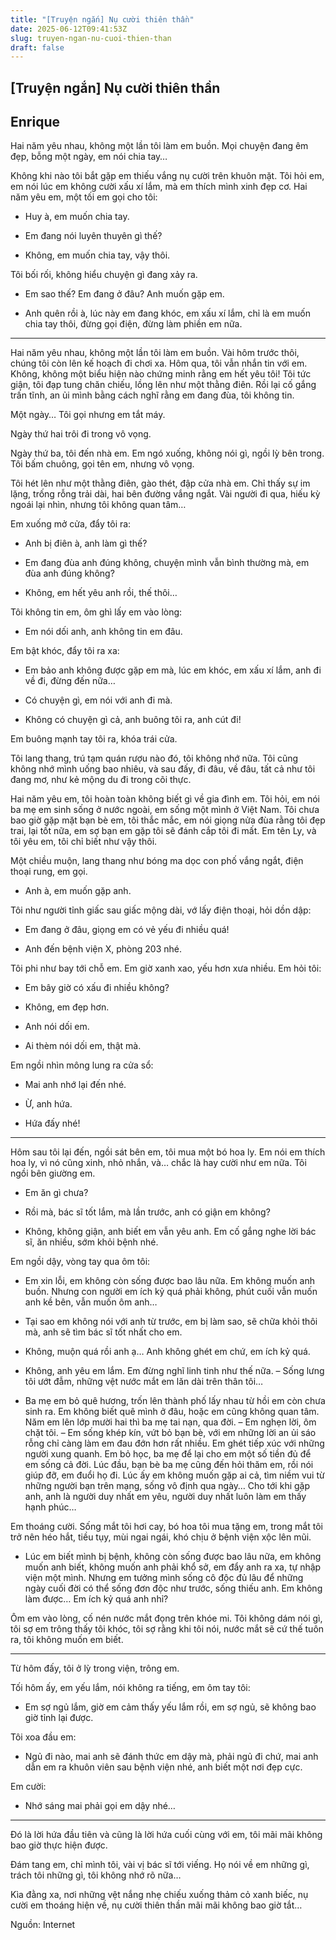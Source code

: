 ```yaml
---
title: "[Truyện ngắn] Nụ cười thiên thần"
date: 2025-06-12T09:41:53Z
slug: truyen-ngan-nu-cuoi-thien-than
draft: false
---
```


## [Truyện ngắn] Nụ cười thiên thần

## Enrique

Hai năm yêu nhau, không một lần tôi làm em buồn. Mọi chuyện đang êm đẹp, bỗng một ngày, em nói chia tay…

Không khi nào tôi bắt gặp em thiếu vắng nụ cười trên khuôn mặt. Tôi hỏi em, em nói lúc em không cười xấu xí lắm, mà em thích mình xinh đẹp cơ. Hai năm yêu em, một tối em gọi cho tôi:

- Huy à, em muốn chia tay.

- Em đang nói luyên thuyên gì thế?

- Không, em muốn chia tay, vậy thôi.

Tôi bối rối, không hiểu chuyện gì đang xảy ra.

- Em sao thế? Em đang ở đâu? Anh muốn gặp em.

- Anh quên rồi à, lúc này em đang khóc, em xấu xí lắm, chỉ là em muốn chia tay thôi, đừng gọi điện, đừng làm phiền em nữa.

***

Hai năm yêu nhau, không một lần tôi làm em buồn. Vài hôm trước thôi, chúng tôi còn lên kế hoạch đi chơi xa. Hôm qua, tôi vẫn nhắn tin với em. Không, không một biểu hiện nào chứng minh rằng em hết yêu tôi! Tôi tức giận, tôi đạp tung chăn chiếu, lồng lên như một thằng điên. Rồi lại cố gắng trấn tĩnh, an ủi mình bằng cách nghĩ rằng em đang đùa, tôi không tin.

Một ngày… Tôi gọi nhưng em tắt máy.

Ngày thứ hai trôi đi trong vô vọng.

Ngày thứ ba, tôi đến nhà em. Em ngó xuống, không nói gì, ngồi lỳ bên trong. Tôi bấm chuông, gọi tên em, nhưng vô vọng.

Tôi hét lên như một thằng điên, gào thét, đập cửa nhà em. Chỉ thấy sự im lặng, trống rỗng trải dài, hai bên đường vắng ngắt. Vài người đi qua, hiếu kỳ ngoái lại nhìn, nhưng tôi không quan tâm…

Em xuống mở cửa, đẩy tôi ra:

- Anh bị điên à, anh làm gì thế?

- Em đang đùa anh đúng không, chuyện mình vẫn bình thường mà, em đùa anh đúng không?

- Không, em hết yêu anh rồi, thế thôi…

Tôi không tin em, ôm ghì lấy em vào lòng:

- Em nói dối anh, anh không tin em đâu.

Em bật khóc, đẩy tôi ra xa:

- Em bảo anh không được gặp em mà, lúc em khóc, em xấu xí lắm, anh đi về đi, đừng đến nữa…

- Có chuyện gì, em nói với anh đi mà.

- Không có chuyện gì cả, anh buông tôi ra, anh cút đi!

Em buông mạnh tay tôi ra, khóa trái cửa.

Tôi lang thang, trú tạm quán rượu nào đó, tôi không nhớ nữa. Tôi cũng không nhớ mình uống bao nhiêu, và sau đấy, đi đâu, về đâu, tất cả như tôi đang mơ, như kẻ mộng du đi trong cõi thực.

Hai năm yêu em, tôi hoàn toàn không biết gì về gia đình em. Tôi hỏi, em nói ba mẹ em sinh sống ở nước ngoài, em sống một mình ở Việt Nam. Tôi chưa bao giờ gặp mặt bạn bè em, tôi thắc mắc, em nói giọng nửa đùa rằng tôi đẹp trai, lại tốt nữa, em sợ bạn em gặp tôi sẽ đánh cắp tôi đi mất. Em tên Ly, và tôi yêu em, tôi chỉ biết như vậy thôi.

Một chiều muộn, lang thang như bóng ma dọc con phố vắng ngắt, điện thoại rung, em gọi.

- Anh à, em muốn gặp anh.

Tôi như người tỉnh giấc sau giấc mộng dài, vớ lấy điện thoại, hỏi dồn dập:

- Em đang ở đâu, giọng em có vẻ yếu đi nhiều quá!

- Anh đến bệnh viện X, phòng 203 nhé.

Tôi phi như bay tới chỗ em. Em giờ xanh xao, yếu hơn xưa nhiều. Em hỏi tôi:

- Em bây giờ có xấu đi nhiều không?

- Không, em đẹp hơn.

- Anh nói dối em.

- Ai thèm nói dối em, thật mà.

Em ngồi nhìn mông lung ra cửa sổ:

- Mai anh nhớ lại đến nhé.

- Ừ, anh hứa.

- Hứa đấy nhé!

***

Hôm sau tôi lại đến, ngồi sát bên em, tôi mua một bó hoa ly. Em nói em thích hoa ly, vì nó cũng xinh, nhỏ nhắn, và… chắc là hay cười như em nữa. Tôi ngồi bên giường em.

- Em ăn gì chưa?

- Rồi mà, bác sĩ tốt lắm, mà lần trước, anh có giận em không?

- Không, không giận, anh biết em vẫn yêu anh. Em cố gắng nghe lời bác sĩ, ăn nhiều, sớm khỏi bệnh nhé.

Em ngồi dậy, vòng tay qua ôm tôi:

- Em xin lỗi, em không còn sống được bao lâu nữa. Em không muốn anh buồn. Nhưng con người em ích kỷ quá phải không, phút cuối vẫn muốn anh kề bên, vẫn muốn ôm anh…

- Tại sao em không nói với anh từ trước, em bị làm sao, sẽ chữa khỏi thôi mà, anh sẽ tìm bác sĩ tốt nhất cho em.

- Không, muộn quá rồi anh ạ… Anh không ghét em chứ, em ích kỷ quá.

- Không, anh yêu em lắm. Em đừng nghĩ linh tinh như thế nữa. – Sống lưng tôi ướt đẫm, những vệt nước mắt em lăn dài trên thân tôi…

- Ba mẹ em bỏ quê hương, trốn lên thành phố lấy nhau từ hồi em còn chưa sinh ra. Em không biết quê mình ở đâu, hoặc em cũng không quan tâm. Năm em lên lớp mười hai thì ba mẹ tai nạn, qua đời. – Em nghẹn lời, ôm chặt tôi. – Em sống khép kín, vứt bỏ bạn bè, với em những lời an ủi sáo rỗng chỉ càng làm em đau đớn hơn rất nhiều. Em ghét tiếp xúc với những người xung quanh. Em bỏ học, ba mẹ để lại cho em một số tiền đủ để em sống cả đời. Lúc đầu, bạn bè ba mẹ cũng đến hỏi thăm em, rồi nói giúp đỡ, em đuổi họ đi. Lúc ấy em không muốn gặp ai cả, tìm niềm vui từ những người bạn trên mạng, sống vô định qua ngày… Cho tới khi gặp anh, anh là người duy nhất em yêu, người duy nhất luôn làm em thấy hạnh phúc…

Em thoáng cười. Sống mắt tôi hơi cay, bó hoa tôi mua tặng em, trong mắt tôi trở nên héo hắt, tiều tụy, mùi ngai ngái, khó chịu ở bệnh viện xộc lên mũi.

- Lúc em biết mình bị bệnh, không còn sống được bao lâu nữa, em không muốn anh biết, không muốn anh phải khổ sở, em đẩy anh ra xa, tự nhập viện một mình. Nhưng em tưởng mình sống cô độc đủ lâu để những ngày cuối đời có thể sống đơn độc như trước, sống thiếu anh. Em không làm được… Em ích kỷ quá anh nhỉ?

Ôm em vào lòng, cố nén nước mắt đọng trên khóe mi. Tôi không dám nói gì, tôi sợ em trông thấy tôi khóc, tôi sợ rằng khi tôi nói, nước mắt sẽ cứ thế tuôn ra, tôi không muốn em biết.

***

Từ hôm đấy, tôi ở lỳ trong viện, trông em.

Tối hôm ấy, em yếu lắm, nói không ra tiếng, em ôm tay tôi:

- Em sợ ngủ lắm, giờ em cảm thấy yếu lắm rồi, em sợ ngủ, sẽ không bao giờ tỉnh lại được.

Tôi xoa đầu em:

- Ngủ đi nào, mai anh sẽ đánh thức em dậy mà, phải ngủ đi chứ, mai anh dẫn em ra khuôn viên sau bệnh viện nhé, anh biết một nơi đẹp cực.

Em cười:

- Nhớ sáng mai phải gọi em dậy nhé…

***

Đó là lời hứa đầu tiên và cũng là lời hứa cuối cùng với em, tôi mãi mãi không bao giờ thực hiện được.

Đám tang em, chỉ mình tôi, vài vị bác sĩ tới viếng. Họ nói về em những gì, trách tôi những gì, tôi không nhớ rõ nữa…

Kìa đằng xa, nơi những vệt nắng nhẹ chiếu xuống thảm cỏ xanh biếc, nụ cười em thoáng hiện về, nụ cười thiên thần mãi mãi không bao giờ tắt…

Nguồn: Internet